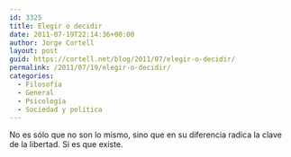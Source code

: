```yaml
---
id: 3325
title: Elegir o decidir
date: 2011-07-19T22:14:36+00:00
author: Jorge Cortell
layout: post
guid: https://cortell.net/blog/2011/07/elegir-o-decidir/
permalink: /2011/07/19/elegir-o-decidir/
categories:
  - Filosofí­a
  - General
  - Psicología
  - Sociedad y polí­tica
---
```

No es sólo que no son lo mismo, sino que en su diferencia radica la clave de la libertad. Si es que existe.
